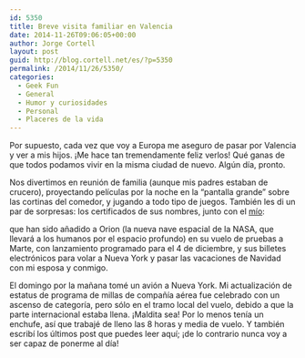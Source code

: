 ```yaml
---
id: 5350
title: Breve visita familiar en Valencia
date: 2014-11-26T09:06:05+00:00
author: Jorge Cortell
layout: post
guid: http://blog.cortell.net/es/?p=5350
permalink: /2014/11/26/5350/
categories:
  - Geek Fun
  - General
  - Humor y curiosidades
  - Personal
  - Placeres de la vida
---
```

Por supuesto, cada vez que voy a Europa me aseguro de pasar por Valencia y ver a mis hijos. ¡Me hace tan tremendamente feliz verlos! Qué ganas de que todos podamos vivir en la misma ciudad de nuevo. Algún día, pronto.

Nos divertimos en reunión de familia (aunque mis padres estaban de crucero), proyectando películas por la noche en la &#8220;pantalla grande&#8221; sobre las cortinas del comedor, y jugando a todo tipo de juegos. También les di un par de sorpresas: los certificados de sus nombres, junto con el <a href="http://mars.nasa.gov/participate/send-your-name/orion-first-flight/?cn=841637" title="http://mars.nasa.gov/participate/send-your-name/orion-first-flight/?cn=841637" target="_blank">mío</a>:
  

  
que han sido añadido a Orion (la nueva nave espacial de la NASA, que llevará a los humanos por el espacio profundo) en su vuelo de pruebas a Marte, con lanzamiento programado para el 4 de diciembre, y sus billetes electrónicos para volar a Nueva York y pasar las vacaciones de Navidad con mi esposa y conmigo.

El domingo por la mañana tomé un avión a Nueva York. Mi actualización de estatus de programa de millas de compañía aérea fue celebrado con un ascenso de categoría, pero sólo en el tramo local del vuelo, debido a que la parte internacional estaba llena. ¡Maldita sea! Por lo menos tenía un enchufe, así que trabajé de lleno las 8 horas y media de vuelo. Y también escribí los últimos post que puedes leer aquí; ¡de lo contrario nunca voy a ser capaz de ponerme al día!